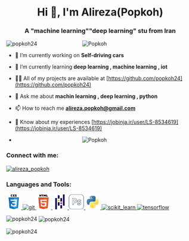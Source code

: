 <h1 align="center">Hi 👋, I'm Alireza(Popkoh)</h1>
<h3 align="center">A "machine learning""deep learning" stu from Iran</h3>

<img align="right" alt="Popkoh" width="300" src="https://media.licdn.com/dms/image/D4D12AQEIyPgnGXYuuw/article-cover_image-shrink_600_2000/0/1677823166060?e=2147483647&v=beta&t=3qhRRp6Ysk2nGKYEJSzvacTOTdgoiBFkvoQFwbVKKQs">


<p align="left"> <img src="https://komarev.com/ghpvc/?username=popkoh24&label=Profile%20views&color=0e75b6&style=flat" alt="popkoh24" /> </p>

- 🔭 I’m currently working on **Self-driving cars**

- 🌱 I’m currently learning **deep learning , machine learning , iot**

- 👨‍💻 All of my projects are available at [https://github.com/popkoh24](https://github.com/popkoh24)

- 💬 Ask me about **machin learning , deep learning , python**

- 📫 How to reach me **alireza.popkoh@gmail.com**

- 📄 Know about my experiences [https://jobinja.ir/user/LS-8534619](https://jobinja.ir/user/LS-8534619)

- <img align="right" alt="Popkoh" width="300" src="https://miro.medium.com/v2/resize:fit:1358/1*VfcfntqDyGlaoTn9MlabEA.gif">

<h3 align="left">Connect with me:</h3>
<p align="left">
<a href="https://instagram.com/alireza_popkoh" target="blank"><img align="center" src="https://raw.githubusercontent.com/rahuldkjain/github-profile-readme-generator/master/src/images/icons/Social/instagram.svg" alt="alireza_popkoh" height="30" width="40" /></a>
</p>

<h3 align="left">Languages and Tools:</h3>
<p align="left"> <a href="https://www.w3schools.com/css/" target="_blank" rel="noreferrer"> <img src="https://raw.githubusercontent.com/devicons/devicon/master/icons/css3/css3-original-wordmark.svg" alt="css3" width="40" height="40"/> </a> <a href="https://git-scm.com/" target="_blank" rel="noreferrer"> <img src="https://www.vectorlogo.zone/logos/git-scm/git-scm-icon.svg" alt="git" width="40" height="40"/> </a> <a href="https://www.w3.org/html/" target="_blank" rel="noreferrer"> <img src="https://raw.githubusercontent.com/devicons/devicon/master/icons/html5/html5-original-wordmark.svg" alt="html5" width="40" height="40"/> </a> <a href="https://pandas.pydata.org/" target="_blank" rel="noreferrer"> <img src="https://raw.githubusercontent.com/devicons/devicon/2ae2a900d2f041da66e950e4d48052658d850630/icons/pandas/pandas-original.svg" alt="pandas" width="40" height="40"/> </a> <a href="https://www.photoshop.com/en" target="_blank" rel="noreferrer"> <img src="https://raw.githubusercontent.com/devicons/devicon/master/icons/photoshop/photoshop-line.svg" alt="photoshop" width="40" height="40"/> </a> <a href="https://www.python.org" target="_blank" rel="noreferrer"> <img src="https://raw.githubusercontent.com/devicons/devicon/master/icons/python/python-original.svg" alt="python" width="40" height="40"/> </a> <a href="https://scikit-learn.org/" target="_blank" rel="noreferrer"> <img src="https://upload.wikimedia.org/wikipedia/commons/0/05/Scikit_learn_logo_small.svg" alt="scikit_learn" width="40" height="40"/> </a> <a href="https://www.tensorflow.org" target="_blank" rel="noreferrer"> <img src="https://www.vectorlogo.zone/logos/tensorflow/tensorflow-icon.svg" alt="tensorflow" width="40" height="40"/> </a> </p>

<p><img align="left" src="https://github-readme-stats.vercel.app/api/top-langs?username=popkoh24&show_icons=true&locale=en&layout=compact" alt="popkoh24" /></p>

<p>&nbsp;<img align="center" src="https://github-readme-stats.vercel.app/api?username=popkoh24&show_icons=true&locale=en" alt="popkoh24" /></p>

<p><img align="center" src="https://github-readme-streak-stats.herokuapp.com/?user=popkoh24&" alt="popkoh24" /></p>

